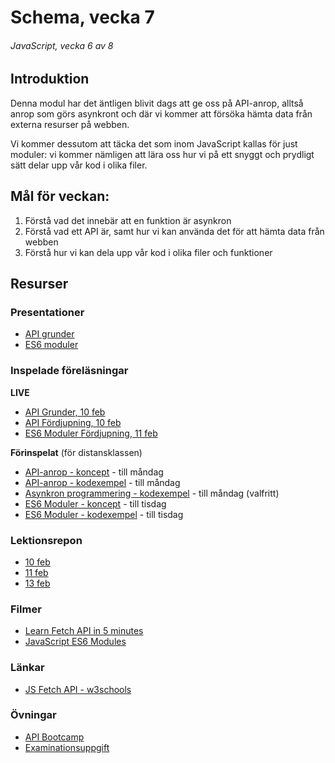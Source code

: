 # Schema, vecka 7
###### JavaScript, vecka 6 av 8

## Introduktion

Denna modul har det äntligen blivit dags att ge oss på API-anrop, alltså anrop som görs asynkront och där vi kommer att försöka hämta data från externa resurser på webben.

Vi kommer dessutom att täcka det som inom JavaScript kallas för just moduler: vi kommer nämligen att lära oss hur vi på ett snyggt och prydligt sätt delar upp vår kod i olika filer.


## Mål för veckan:

1. Förstå vad det innebär att en funktion är asynkron
2. Förstå vad ett API är, samt hur vi kan använda det för att hämta data från webben
3. Förstå hur vi kan dela upp vår kod i olika filer och funktioner

## Resurser

### Presentationer

* [API grunder](https://docs.google.com/presentation/d/1LBp4qFzBnesNJk-eGVJSyXPURQ_cGdd0/edit?usp=sharing&ouid=117251319654116712560&rtpof=true&sd=true)
* [ES6 moduler](https://docs.google.com/presentation/d/1tql6qY3Ck3QFcIe34EoS276DkELOxKoNGe6fKJDObCY/edit?usp=sharing)

### Inspelade föreläsningar

**LIVE**

* [API Grunder, 10 feb](https://funet.sharepoint.com/:v:/s/FrontendutvecklareYH-Fe24Karlstad-Arvika/EZkfPbmhbvlCmdfKoft8RMIBT5r73r81vMCusRboHgCtsg?e=2wayA7)
* [API Fördjupning, 10 feb](https://funet-my.sharepoint.com/:v:/g/personal/jesper_nyberg_folkuniversitetet_se/EWRpcMrT3xlHg-atUQipA0MBqqQeMj-zPSyBom3Qcg4HRA?e=FgWxLG&nav=eyJyZWZlcnJhbEluZm8iOnsicmVmZXJyYWxBcHAiOiJTdHJlYW1XZWJBcHAiLCJyZWZlcnJhbFZpZXciOiJTaGFyZURpYWxvZy1MaW5rIiwicmVmZXJyYWxBcHBQbGF0Zm9ybSI6IldlYiIsInJlZmVycmFsTW9kZSI6InZpZXcifX0%3D)
* [ES6 Moduler Fördjupning, 11 feb](https://funet.sharepoint.com/:v:/s/FrontendutvecklareYH-Fe24Distans/EZAlDWDXd_FEj3ZdJnhrKQABxZngiTOepfrsSYhx70Lfrg?e=l6a004&nav=eyJyZWZlcnJhbEluZm8iOnsicmVmZXJyYWxBcHAiOiJTdHJlYW1XZWJBcHAiLCJyZWZlcnJhbFZpZXciOiJTaGFyZURpYWxvZy1MaW5rIiwicmVmZXJyYWxBcHBQbGF0Zm9ybSI6IldlYiIsInJlZmVycmFsTW9kZSI6InZpZXcifX0%3D)
 
**Förinspelat** (för distansklassen)

* [API-anrop - koncept](https://vimeo.com/1054465438/88363f5d91) - till måndag
* [API-anrop - kodexempel](https://vimeo.com/1054465508/caf6d8d266) - till måndag
* [Asynkron programmering - kodexempel](https://vimeo.com/767865148/f4e126d61a) - till måndag (valfritt)
* [ES6 Moduler - koncept](https://vimeo.com/770624581/bdf7098a99) - till tisdag
* [ES6 Moduler - kodexempel](https://vimeo.com/770624646/bdc4ff4665) - till tisdag

### Lektionsrepon

* [10 feb](https://github.com/fu-javascript-fe24/week-7-lecture-10-feb)
* [11 feb](https://github.com/fu-javascript-fe24/week-7-lecture-11-feb)
* [13 feb](https://github.com/fu-javascript-fe24/week-7-lecture-13-feb)

### Filmer

* [Learn Fetch API in 5 minutes](https://www.youtube.com/watch?v=cuEtnrL9-H0)
* [JavaScript ES6 Modules](https://www.youtube.com/watch?v=cRHQNNcYf6s)

### Länkar

* [JS Fetch API - w3schools](https://www.w3schools.com/jsref/api_fetch.asp)

### Övningar 

* [API Bootcamp](https://github.com/fu-javascript-fe24/week-7-exercise-api-bootcamp/tree/main)
* [Examinationsuppgift](https://funet.sharepoint.com/:v:/s/FrontendutvecklareYH-Fe24Distans/EQ6d4vLJxT9IhRXIzf8A4UQBJhsEBqmy-xER4mfdb-5s_g?e=sTPdMl&nav=eyJyZWZlcnJhbEluZm8iOnsicmVmZXJyYWxBcHAiOiJTdHJlYW1XZWJBcHAiLCJyZWZlcnJhbFZpZXciOiJTaGFyZURpYWxvZy1MaW5rIiwicmVmZXJyYWxBcHBQbGF0Zm9ybSI6IldlYiIsInJlZmVycmFsTW9kZSI6InZpZXcifX0%3D)






